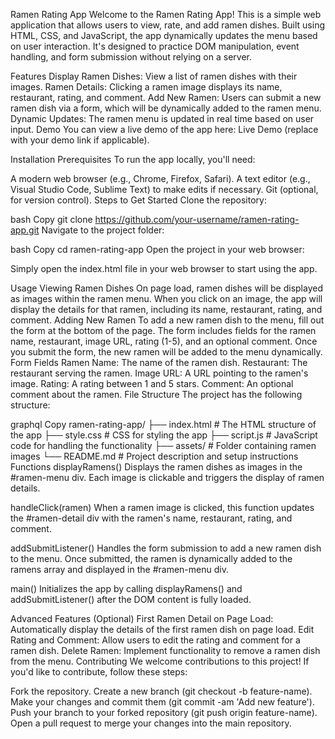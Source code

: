 Ramen Rating App
Welcome to the Ramen Rating App! This is a simple web application that allows users to view, rate, and add ramen dishes. Built using HTML, CSS, and JavaScript, the app dynamically updates the menu based on user interaction. It's designed to practice DOM manipulation, event handling, and form submission without relying on a server.

Features
Display Ramen Dishes: View a list of ramen dishes with their images.
Ramen Details: Clicking a ramen image displays its name, restaurant, rating, and comment.
Add New Ramen: Users can submit a new ramen dish via a form, which will be dynamically added to the ramen menu.
Dynamic Updates: The ramen menu is updated in real time based on user input.
Demo
You can view a live demo of the app here: Live Demo (replace with your demo link if applicable).

Installation
Prerequisites
To run the app locally, you'll need:

A modern web browser (e.g., Chrome, Firefox, Safari).
A text editor (e.g., Visual Studio Code, Sublime Text) to make edits if necessary.
Git (optional, for version control).
Steps to Get Started
Clone the repository:

bash
Copy
git clone https://github.com/your-username/ramen-rating-app.git
Navigate to the project folder:

bash
Copy
cd ramen-rating-app
Open the project in your web browser:

Simply open the index.html file in your web browser to start using the app.

Usage
Viewing Ramen Dishes
On page load, ramen dishes will be displayed as images within the ramen menu.
When you click on an image, the app will display the details for that ramen, including its name, restaurant, rating, and comment.
Adding New Ramen
To add a new ramen dish to the menu, fill out the form at the bottom of the page.
The form includes fields for the ramen name, restaurant, image URL, rating (1-5), and an optional comment.
Once you submit the form, the new ramen will be added to the menu dynamically.
Form Fields
Ramen Name: The name of the ramen dish.
Restaurant: The restaurant serving the ramen.
Image URL: A URL pointing to the ramen's image.
Rating: A rating between 1 and 5 stars.
Comment: An optional comment about the ramen.
File Structure
The project has the following structure:

graphql
Copy
ramen-rating-app/
├── index.html       # The HTML structure of the app
├── style.css        # CSS for styling the app
├── script.js        # JavaScript code for handling the functionality
├── assets/          # Folder containing ramen images
└── README.md        # Project description and setup instructions
Functions
displayRamens()
Displays the ramen dishes as images in the #ramen-menu div. Each image is clickable and triggers the display of ramen details.

handleClick(ramen)
When a ramen image is clicked, this function updates the #ramen-detail div with the ramen's name, restaurant, rating, and comment.

addSubmitListener()
Handles the form submission to add a new ramen dish to the menu. Once submitted, the ramen is dynamically added to the ramens array and displayed in the #ramen-menu div.

main()
Initializes the app by calling displayRamens() and addSubmitListener() after the DOM content is fully loaded.

Advanced Features (Optional)
First Ramen Detail on Page Load: Automatically display the details of the first ramen dish on page load.
Edit Rating and Comment: Allow users to edit the rating and comment for a ramen dish.
Delete Ramen: Implement functionality to remove a ramen dish from the menu.
Contributing
We welcome contributions to this project! If you'd like to contribute, follow these steps:

Fork the repository.
Create a new branch (git checkout -b feature-name).
Make your changes and commit them (git commit -am 'Add new feature').
Push your branch to your forked repository (git push origin feature-name).
Open a pull request to merge your changes into the main repository.
